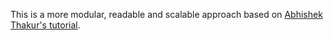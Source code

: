 This is a more modular, readable and scalable approach based on [Abhishek Thakur's tutorial](https://www.youtube.com/watch?v=8J5Q4mEzRtY).
